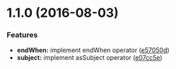<a name="1.1.0"></a>
# 1.1.0 (2016-08-03)


### Features

* **endWhen:** implement endWhen operator ([e57050d](https://github.com/TylorS/tempest/commit/e57050d))
* **subject:** implement asSubject operator ([e07cc5e](https://github.com/TylorS/tempest/commit/e07cc5e))



